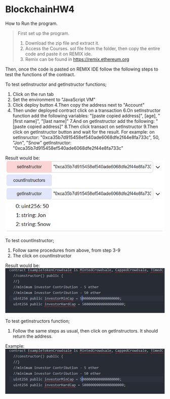 # BlockchainHW4
  How to Run the program.
  
  > First set up the program. 
  > 1. Download the zip file and extract it.
  > 2. Access the Courses. sol file from the folder, then copy the entire code and paste it on REMIX ide.
  > 3. Remix can be found in https://remix.ethereum.org

Then, once the code is pasted on REMIX IDE follow the following steps to test the functions of the contract.

To test setInstructor and getInstructor functions;
1. Click on the run tab
2. Set the environment to "JavaScript VM"
3. Click deploy button
4.Then copy the address next to "Account"
5. Then under deployed contract click on a transaction
6.On setInstructor function add the following variables: "[paste copied address]", [age], "[first name]", "[last name]"
7.And on getInstructor add the following: "[paste copied address]"
8.Then click transact on setInstructor
9.Then click on getInstructor button and wait for the result.
For example: on setInsructor: "0xca35b7d915458ef540ade6068dfe2f44e8fa733c", 50, "Jon", "Snow"
             getInstructor: "0xca35b7d915458ef540ade6068dfe2f44e8fa733c"
             
 Result would be: ![image](https://github.com/Dilianny/BlockchainHW4/blob/master/HW4%20images/getInstructor.PNG)
 
 To test countInstructor;
 1. Follow same procedures from above, from step 3-9
 2. The click on countInstructor
 
 Result would be: ![image](https://github.com/Dilianny/BlockchainHw3/blob/master/BChw3%20images/Changes%201.PNG)
 
 To test getInstructors function;
 1. Follow  the same steps as usual, then click on getInstructors.
 It should return the address.
 
 Example: ![image](https://github.com/Dilianny/BlockchainHw3/blob/master/BChw3%20images/Changes%201.PNG)
 
 





